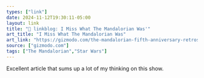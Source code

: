 ```yaml
---
types: ["link"]
date: 2024-11-12T19:30:11-05:00
layout: link
title: "🔗 linkblog: I Miss What The Mandalorian Was'"
art_title: "I Miss What The Mandalorian Was"
art_link: "https://gizmodo.com/the-mandalorian-fifth-anniversary-retrospective-star-wars-lucasfilm-2000523843"
source: ["gizmodo.com"]
tags: ["The Mandalorian","Star Wars"]
---
```

Excellent article that sums up a lot of my thinking on this show.
